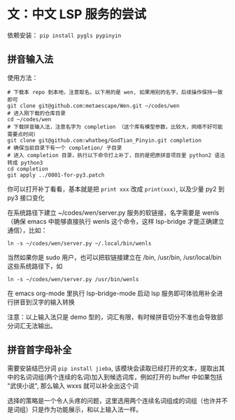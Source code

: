 # 文：中文 LSP 服务的尝试

依赖安装： `pip install pygls pypinyin`

## 拼音输入法
使用方法：
```
# 下载本 repo 到本地，注意取名，以下用的是 wen, 如果用别的名字，后续操作保持一致即可
git clone git@github.com:metaescape/Wen.git ~/codes/wen
# 进入刚下载的仓库目录
cd ~/codes/wen
# 下载拼音输入法，注意名字为 completion （这个库有模型参数，比较大，网络不好可能需要点时间）
git clone git@github.com:whatbeg/GodTian_Pinyin.git completion
# 确保当前目录下有一个 completion/ 子目录
# 进入 completion 目录，执行以下命令打上补丁，目的是把原拼音项目里 python2 语法转成 python3
cd completion
git apply ../0001-for-py3.patch
```

你可以打开补丁看看，基本就是把 `print xxx` 改成 `print(xxx)`, 以及少量 py2 到 py3 接口变化


在系统路径下建立 ~/codes/wen/server.py 服务的软链接，名字需要是 wenls（确保 emacs 中能够直接执行 wenls 这个命令，这样 lsp-bridge 才能正确建立通信），比如：
```
ln -s ~/codes/wen/server.py ~/.local/bin/wenls
```

当然如果你是 sudo 用户，也可以把软链接建立在 /bin, /usr/bin, /usr/local/bin 这些系统路径下，如
```
ln -s ~/codes/wen/server.py /usr/bin/wenls
```

在 emacs org-mode 里执行 lsp-bridge-mode 启动 lsp 服务即可体验用补全进行拼音到汉字的输入转换

注意：以上输入法只是 demo 型的，词汇有限，有时候拼音切分不准也会导致部分词汇无法输出。

## 拼音首字母补全
需要安装结巴分词 `pip install jieba`, 该模块会读取已经打开的文本，提取出其中的名词词组(两个连续的名词)加入到候选词库，例如打开的 buffer 中如果包括 "武侠小说", 那么输入 wxxs 就可以补全出这个词

选择的策略是一个令人头疼的问题，这里选用两个连续名词组成的词组（也许并不是词组）只是作为功能展示，和以上输入法一样。



